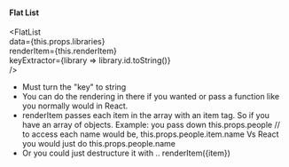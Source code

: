 <h4>Flat List</h4>

<FlatList <br>
data={this.props.libraries} <br>
renderItem={this.renderItem} <br>
keyExtractor={library => library.id.toString()} <br>
/>

- Must turn the "key" to string
- You can do the rendering in there if you wanted or pass a function like you normally would in React.
- renderItem passes each item in the array with an item tag. So if you have an array of objects.
  Example: you pass down this.props.people // to access each name would be, this.props.people.item.name
  Vs React you would just do this.props.people.name
- Or you could just destructure it with .. renderItem({item})

